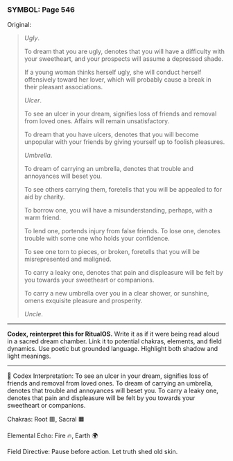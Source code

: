 ### SYMBOL: Page 546

Original:
> _Ugly_.
> 
> 
> To dream that you are ugly, denotes that you will have a difficulty
> with your sweetheart, and your prospects will assume a depressed shade.
> 
> 
> If a young woman thinks herself ugly, she will conduct herself
> offensively toward her lover, which will probably cause a break
> in their pleasant associations.
> 
> 
> _Ulcer_.
> 
> 
> To see an ulcer in your dream, signifies loss of friends and removal
> from loved ones. Affairs will remain unsatisfactory.
> 
> 
> To dream that you have ulcers, denotes that you will become unpopular
> with your friends by giving yourself up to foolish pleasures.
> 
> 
> _Umbrella_.
> 
> 
> To dream of carrying an umbrella, denotes that trouble and annoyances
> will beset you.
> 
> 
> To see others carrying them, foretells that you will be appealed
> to for aid by charity.
> 
> 
> To borrow one, you will have a misunderstanding, perhaps, with a warm friend.
> 
> 
> To lend one, portends injury from false friends. To lose one,
> denotes trouble with some one who holds your confidence.
> 
> 
> To see one torn to pieces, or broken, foretells that you will
> be misrepresented and maligned.
> 
> 
> To carry a leaky one, denotes that pain and displeasure will be felt by you
> towards your sweetheart or companions.
> 
> 
> To carry a new umbrella over you in a clear shower, or sunshine,
> omens exquisite pleasure and prosperity.
> 
> 
> _Uncle_.

---

**Codex, reinterpret this for RitualOS.**
Write it as if it were being read aloud in a sacred dream chamber.
Link it to potential chakras, elements, and field dynamics.
Use poetic but grounded language.
Highlight both shadow and light meanings.

---

🔁 Codex Interpretation:
To see an ulcer in your dream, signifies loss of friends and removal from loved ones. To dream of carrying an umbrella, denotes that trouble and annoyances will beset you. To carry a leaky one, denotes that pain and displeasure will be felt by you towards your sweetheart or companions.

Chakras: Root 🟥, Sacral 🟧

Elemental Echo: Fire 🔥, Earth 🌍

Field Directive: Pause before action. Let truth shed old skin.
